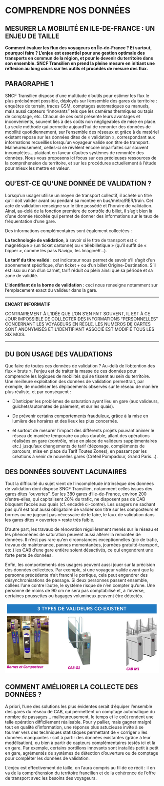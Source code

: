 # COMPRENDRE NOS DONNÉES 

## MESURER LA MOBILITÉ EN ILE-DE-FRANCE : UN ENJEU DE TAILLE


**Comment évaluer les flux des voyageurs en Île-de-France ? Et surtout, pourquoi faire ? L’enjeu est essentiel pour une gestion optimale des transports en commun de la région, et pour le devenir du territoire dans son ensemble. SNCF Transilien en prend la pleine mesure en initiant une réflexion au long cours sur les outils et procédés de mesure des flux.**

## PARAGRAPHE 1

SNCF Transilien dispose d’une multitude d’outils pour estimer les flux le plus précisément possible, déployés sur l’ensemble des gares du territoire : enquêtes de terrain, traces GSM, comptages automatiques ou manuels, mais aussi capteurs “innovants” tels que les caméras thermiques ou tapis de comptage, etc. Chacun de ces outil présente leurs avantages et inconvénients, souvent liés à des coûts non négligeables de mise en place. La seule méthode qui permette aujourd’hui de remonter des données de mobilité quotidiennement, sur l’ensemble des réseaux et grâce à du matériel existant repose sur les données dites de « validation », correspondant aux informations recueillies lorsqu’un voyageur valide son titre de transport. Malheureusement, celles-ci se révèlent encore imparfaites car souvent incomplètes... plaidant en faveur d’autres systèmes de remontée des données. Nous vous proposons ici focus sur ces précieuses ressources de la compréhension du territoire, et sur les procédures actuellement à l’étude pour mieux les mettre en valeur.

## QU’EST-CE QU’UNE DONNÉE DE VALIDATION ?

Lorsqu’un usager utilise un moyen de transport collectif, il achète un titre qu’il doit valider avant ou pendant sa montée en bus/métro/RER/train. Cet acte de validation renseigne sur le titre possédé et l’horaire de validation. Ainsi, au-delà de la fonction première de contrôle du billet, il s’agit bien là d’une donnée récoltée qui permet de donner des informations sur le taux de fréquentation d’une gare.

Des informations complémentaires sont également collectées :

**La technologie de validation**, à savoir si le titre de transport est « magnétique » (un ticket cartonné) ou « télébilletique » (qu’il suffit de « bipper », comme les pass Navigo, les ImagineR...).

**Le tarif du titre validé** : cet indicateur nous permet de savoir s’il s’agit d’un abonnement spécifique, d’un ticket + ou d’un billet Origine-Destination. S’il est issu ou non d’un carnet, tarif réduit ou plein ainsi que sa période et sa zone de validité. 

**L’identifiant de la borne de validation** : ceci nous renseigne notamment sur l’emplacement exact du valideur dans la gare. 

-------------------------------------------------------------------------------------------------------------------------------

**ENCART INFORMATIF** 

CONTRAIREMENT À L’IDÉE QUE L’ON S’EN FAIT SOUVENT, IL EST À CE JOUR IMPOSSIBLE DE COLLECTER DES INFORMATIONS “PERSONNELLES” CONCERNANT LES VOYAGEURS EN RÈGLE. LES NUMÉROS DE CARTES SONT ANONYMISÉS ET L’IDENTIFIANT ASSOCIÉ EST MODIFIÉ TOUS LES SIX MOIS.

-------------------------------------------------------------------------------------------------------------------------------

## DU BON USAGE DES VALIDATIONS

Que faire de toutes ces données de validation ? Au-delà de l’obtention des flux « bruts », l’enjeu est de traiter la masse de ces données pour comprendre les logiques de mobilités qui se tissent au sein du territoire. Une meilleure exploitation des données de validation permettrait, par exemple, de modéliser les déplacements observés sur le réseau de manière plus réaliste, et par conséquent :

- D’anticiper les problèmes de saturation ayant lieu en gare (aux valideurs, guichets/automates de paiement, et sur les quais).  

-  De prévenir certains comportements frauduleux, grâce à la mise en lumière des horaires et des lieux les plus concernés.

- et surtout de mesurer l’impact des différents projets pouvant animer le réseau de manière temporaire ou plus durable, allant des opérations réalisées en gare (contrôle, mise en place de valideurs supplémentaires etc.) jusqu’aux changements de tarif (dézonage, compléments de parcours, mise en place du Tarif Toutes Zones), en passant par les créations à venir de nouvelles gares (Créteil Pompadour, Grand Paris...).


## DES DONNÉES SOUVENT LACUNAIRES

Tout la difficulté du sujet vient de l’incomplétude intrinsèque des données de validation dont dispose SNCF Transilien, notamment celles issues des gares dites “ouvertes”. Sur les 380 gares d’Ile-de-France, environ 200 d’entre-elles, qui capitalisent 20% du trafic, ne disposent pas de CAB bloquant l’accès aux quais (cf. encadré ci-contre). Les usagers ne sachant pas qu’il est tout aussi obligatoire de valider son titre sur les composteurs et bornes ou ne jugeant pas nécessaire de le faire, le taux de validation dans les gares dites « ouvertes » reste très faible.

D’autre part, les travaux de rénovation régulièrement menés sur le réseau et les phénomènes de saturation peuvent aussi altérer la remontée de données. Il n’est pas rare qu’en circonstances exceptionnelles (pic de trafic, travaux de maintenance, pannes momentanées, journées gratuité-transport, etc.) les CAB d’une gare entière soient désactivés, ce qui engendrent une forte perte de données.

Enfin, les comportements des usagers peuvent aussi jouer sur la précision des données collectées. Par exemple, si une voyageur valide avant que la personne précédente n’ait franchi le portique, cela peut engendrer des désynchronisations de passage. Si deux personnes passent ensemble, collées l’une contre l’autre, le système risque de n’en compter qu’une. Une personne de moins de 90 cm ne sera pas comptabilisé et, à l’inverse, certaines poussettes ou bagages volumineux peuvent être détectés. 

![](3-types-de-valideurs_good.png)


## COMMENT AMÉLIORER LA COLLECTE DES DONNÉES ?

A priori, l’une des solutions les plus évidentes serait d’équiper l’ensemble des gares du réseau de CAB, qui permettent un comptage automatique du nombre de passages… malheureusement, le temps et le coût rendent une telle opération difficilement réalisable. Pour y pallier, mais gagner malgré tout en qualité d’information, une réponse plus astucieuse invite à se tourner vers des techniques statistiques permettant de « corriger » les données manquantes : soit à partir des données existantes (grâce à leur modélisation), ou bien à partir de capteurs complémentaires testés ici et là en gare. Par exemple, certains portillons innovants sont installés petit à petit en gare, agrémentés de systèmes de détection d’ouverture ou de comptage pour compléter les données de validation. 

L’enjeu est effectivement de taille, on l’aura compris au fil de ce récit : il en va de la compréhension du territoire francilien et de la cohérence de l’offre de transport avec les besoins des voyageurs.